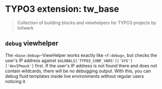 # TYPO3 extension: tw_base

> Collection of building blocks and viewhelpers for TYPO3 projects by tollwerk

## `debug` viewhelper

The `<base:debug>`-ViewHelper works exactly like `<f:debug>`, but checks the user's IP address
against `$GLOBALS['TYPO3_CONF_VARS']['SYS']['devIPmask']` first. If the user's IP address is not found there and
does not contain wildcards, there will be no debugging output. With this, you can debug fluid templates inside live 
environments without regular users noticing it.



